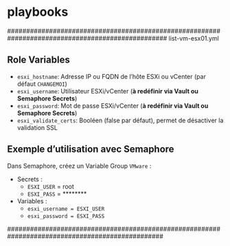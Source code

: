 # playbooks
##################################################################################################
list-vm-esx01.yml
## Role Variables

- `esxi_hostname`: Adresse IP ou FQDN de l’hôte ESXi ou vCenter (par défaut `CHANGEMOI`)
- `esxi_username`: Utilisateur ESXi/vCenter (**à redéfinir via Vault ou Semaphore Secrets**)
- `esxi_password`: Mot de passe ESXi/vCenter (**à redéfinir via Vault ou Semaphore Secrets**)
- `esxi_validate_certs`: Booléen (false par défaut), permet de désactiver la validation SSL

## Exemple d’utilisation avec Semaphore
Dans Semaphore, créez un Variable Group `VMware` :
- Secrets :
  - `ESXI_USER` = root
  - `ESXI_PASS` = ********
- Variables :
  - `esxi_username = ESXI_USER`
  - `esxi_password = ESXI_PASS`



#################################################################################################